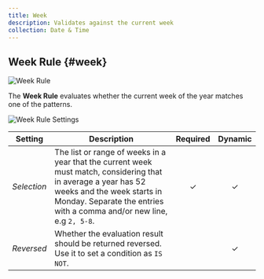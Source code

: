 ```yaml
---
title: Week
description: Validates against the current week
collection: Date & Time
---
```


## Week Rule {#week}

![Week Rule](./assets/rules/rule-week.svg)

The **Week Rule** evaluates whether the current week of the year matches one of the patterns.

![Week Rule Settings](./assets/rules/rule-week.webp)

| Setting | Description | Required | Dynamic |
| --- | --- | :---: | :---: |
| *Selection* | The list or range of weeks in a year that the current week must match, considering that in average a year has 52 weeks and the week starts in Monday. Separate the entries with a comma and/or new line, e.g `2, 5-8`. | &#x2713; | &#x2713; |
| *Reversed* | Whether the evaluation result should be returned reversed. Use it to set a condition as `IS NOT`. | | &#x2713; |
<!--@include: ./advanced-rule-settings-->
